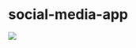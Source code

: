 # social-media-app

![](https://user-images.githubusercontent.com/83522315/197661973-6e5b457c-207d-440b-8b77-b1a233a723fb.PNG)
